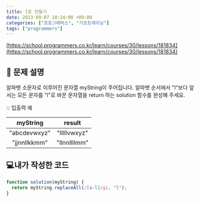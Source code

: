```yaml
---
title: l로 만들기
date: 2023-09-07 18:24:00 +09:00
categories: ["프로그래머스", "기초트레이닝"]
tags: ["programmers"]
---
```


[https://school.programmers.co.kr/learn/courses/30/lessons/181834](https://school.programmers.co.kr/learn/courses/30/lessons/181834)

## 📔 문제 설명

알파벳 소문자로 이루어진 문자열 myString이 주어집니다. 알파벳 순서에서 "l"보다 앞서는 모든 문자를 "l"로 바꾼 문자열을 return 하는 solution 함수를 완성해 주세요.

💡 입출력 예

|   myString   |    result    |
| :----------: | :----------: |
| "abcdevwxyz" | "lllllvwxyz" |
| "jjnnllkkmm" | "llnnllllmm" |

## 💻내가 작성한 코드

```js
function solution(myString) {
  return myString.replaceAll(/[a-l]/gi, "l");
}
```
